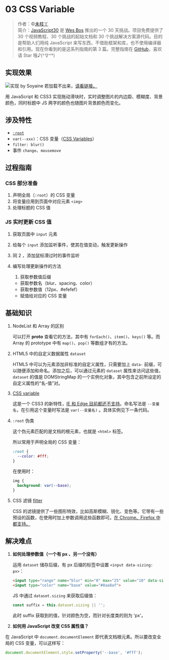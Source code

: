 # 03 CSS Variable

> 作者：©[未枝丫](https://github.com/soyaine)   
> 简介：[JavaScript30](https://javascript30.com) 是 [Wes Bos](https://github.com/wesbos) 推出的一个 30 天挑战。项目免费提供了 30 个视频教程、30
> 个挑战的起始文档和 30 个挑战解决方案源代码。目的是帮助人们用纯 JavaScript 来写东西，不借助框架和库，也不使用编译器和引用。现在你看到的是这系列指南的第 3
> 篇。完整指南在 [GitHub](https://github.com/soyaine/JavaScript30)，喜欢请 Star 哦♪(^∇^*)

## 实现效果

![实现 by Soyaine](https://cl.ly/2Z1x1N0M2u2D/Screen%20recording%202016-12-22%20at%2002.03.35%20PM.gif)
若加载不出来，[请看链接。](https://cl.ly/2Z1x1N0M2u2D/Screen%20recording%202016-12-22%20at%2002.03.35%20PM.gif)

用 JavaScript 和 CSS3 实现拖动滑块时，实时调整图片的内边距、模糊度、背景颜色，同时标题中 JS 两字的颜色也随图片背景颜色而变化。

## 涉及特性

- [`:root`](https://developer.mozilla.org/zh-CN/docs/Web/CSS/:root)
- `var(--xxx)`：CSS 变量（[CSS Variables](https://developer.mozilla.org/zh-CN/docs/Web/CSS/Using_CSS_variables)）
- `filter: blur()`
- 事件 `change`、`mousemove`

## 过程指南

### CSS 部分准备

1. 声明全局（`:root`）的 CSS 变量
2. 将变量应用到页面中对应元素 `<img>`
3. 处理标题的 CSS 值

### JS 实时更新 CSS 值

1. 获取页面中 `input` 元素
2. 给每个 `input` 添加监听事件，使其在值变动，触发更新操作
3. 同 2 ，添加鼠标滑过时的事件监听
4. 编写处理更新操作的方法
    1. 获取参数值后缀

    - 获取参数名（blur、spacing、color）
    - 获取参数值（12px、#efefef）
    - 赋值给对应的 CSS 变量

## 基础知识

1. NodeList 和 Array 的区别

   可以打开 __proto__ 查看它的方法，其中有 `forEach()`、`item()`、`keys()` 等。而 Array 的 prototype 中有 `map()`、`pop()` 等数组才有的方法。

3. HTML5 中的自定义数据属性 `dataset`

   HTML5 中可以为元素添加非标准的自定义属性，只需要加上 `data-` 前缀，可以随便添加和命名。添加之后，可以通过元素的 `dataset` 属性来访问这些值，`dataset` 的值是 DOMStringMap
   的一个实例化对象，其中包含之前所设定的自定义属性的“名-值”对。

4. [CSS variable](https://developer.mozilla.org/zh-CN/docs/Web/CSS/Using_CSS_variables)

   这是一个 CSS3 的新特性，[IE 和 Edge 目前都还不支持](http://caniuse.com/#feat=css-variables)。命名写法是 `--变量名`，在引用这个变量时写法是 `var(--变量名)`
   。具体实例见下一条代码。

5. `:root` 伪类

   这个伪元素匹配的是文档的根元素，也就是 `<html>` 标签。

   所以常用于声明全局的 CSS 变量：

   ```css
   :root {
     --color: #fff;
   }
   ```

   在使用时：

   ```css
   img {
     background: var(--base);
   }
   ```

5. CSS 滤镜 [filter](https://developer.mozilla.org/zh-CN/docs/Web/CSS/filter)

   CSS
   的滤镜提供了一些图形特效，比如高斯模糊、锐化、变色等。它带有一些预设的函数，在使用时加上参数调用这些函数即可。[在 Chrome、Firefox 中都支持。](http://caniuse.com/#search=filter)

## 解决难点

1. **如何处理参数值（一个有 px 、另一个没有）**

   运用 `dataset` 储存后缀，有 px 后缀的标签中设置 `<input data-sizing: px>`：

   ```html
   <input type="range" name="blur" min="0" max="25" value="10" data-sizing="px">
   <input type="color" name="base" value="#8aa8af">
   ```

   JS 中通过 `dataset.sizing` 来获取后缀值：

   ```javascript
   const suffix = this.dataset.sizing || ''; 
   ```

   此时 suffix 获取到的值，针对颜色为空，而针对长度类的则为 'px'。

2. **如何用 JavaScript 改变 CSS 属性值？**

在 JavaScript 中 `document.documentElement` 即代表文档根元素。所以要改变全局的 CSS 变量，可以这样写：

```js
document.documentElement.style.setProperty('--base', '#fff');
```